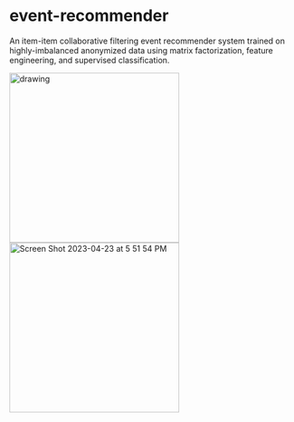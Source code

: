 # event-recommender
An item-item collaborative filtering event recommender system trained on highly-imbalanced anonymized data using matrix factorization, feature engineering, and supervised classification. 

<p float="left">
<img src="https://github.com/cameron-terry/event-recommender/assets/19367078/3f86b8fc-22d9-4017-9339-87db093c1cf5" alt="drawing" width="300"/>
<img width="300" alt="Screen Shot 2023-04-23 at 5 51 54 PM" src="https://github.com/cameron-terry/event-recommender/assets/19367078/a382557e-8cf2-4247-b1a1-83d00bee0746">
</p>
